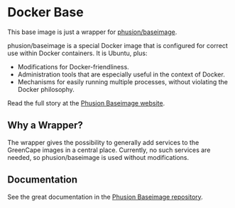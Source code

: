 # Docker Base

This base image is just a wrapper for [phusion/baseimage](https://registry.hub.docker.com/u/phusion/baseimage/).

phusion/baseimage is a special Docker image that is configured for correct use within Docker containers. It is Ubuntu, plus:

 * Modifications for Docker-friendliness.
 * Administration tools that are especially useful in the context of Docker.
 * Mechanisms for easily running multiple processes, without violating the Docker philosophy.

Read the full story at the [Phusion Baseimage website](http://phusion.github.io/baseimage-docker/).

## Why a Wrapper?

The wrapper gives the possibility to generally add services to the GreenCape images in a central place.
Currently, no such services are needed, so phusion/baseimage is used without modifications.
  
## Documentation
  
See the great documentation in the [Phusion Baseimage repository](https://github.com/phusion/baseimage-docker).  
